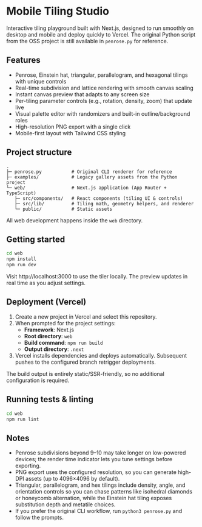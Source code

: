# Mobile Tiling Studio

Interactive tiling playground built with Next.js, designed to run smoothly on desktop and mobile and deploy quickly to Vercel. The original Python script from the OSS project is still available in `penrose.py` for reference.

## Features

- Penrose, Einstein hat, triangular, parallelogram, and hexagonal tilings with unique controls
- Real-time subdivision and lattice rendering with smooth canvas scaling
- Instant canvas preview that adapts to any screen size
- Per-tiling parameter controls (e.g., rotation, density, zoom) that update live
- Visual palette editor with randomizers and built-in outline/background roles
- High-resolution PNG export with a single click
- Mobile-first layout with Tailwind CSS styling

## Project structure

```
.
├─ penrose.py           # Original CLI renderer for reference
├─ examples/            # Legacy gallery assets from the Python project
└─ web/                 # Next.js application (App Router + TypeScript)
   ├─ src/components/   # React components (tiling UI & controls)
   ├─ src/lib/          # Tiling math, geometry helpers, and renderer
   └─ public/           # Static assets
```

All web development happens inside the `web` directory.

## Getting started

```bash
cd web
npm install
npm run dev
```

Visit http://localhost:3000 to use the tiler locally. The preview updates in real time as you adjust settings.

## Deployment (Vercel)

1. Create a new project in Vercel and select this repository.
2. When prompted for the project settings:
   - **Framework**: Next.js  
   - **Root directory**: `web`  
   - **Build command**: `npm run build`  
   - **Output directory**: `.next`
3. Vercel installs dependencies and deploys automatically. Subsequent pushes to the configured branch retrigger deployments.

The build output is entirely static/SSR-friendly, so no additional configuration is required.

## Running tests & linting

```bash
cd web
npm run lint
```

## Notes

- Penrose subdivisions beyond 9–10 may take longer on low-powered devices; the render time indicator lets you tune settings before exporting.
- PNG export uses the configured resolution, so you can generate high-DPI assets (up to 4096×4096 by default).
- Triangular, parallelogram, and hex tilings include density, angle, and orientation controls so you can chase patterns like isohedral diamonds or honeycomb alternation, while the Einstein hat tiling exposes substitution depth and metatile choices.
- If you prefer the original CLI workflow, run `python3 penrose.py` and follow the prompts.
